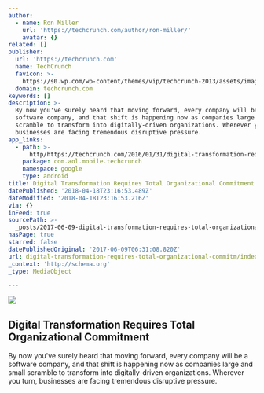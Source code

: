 ```yaml
---
author:
  - name: Ron Miller
    url: 'https://techcrunch.com/author/ron-miller/'
    avatar: {}
related: []
publisher:
  url: 'https://techcrunch.com'
  name: TechCrunch
  favicon: >-
    https://s0.wp.com/wp-content/themes/vip/techcrunch-2013/assets/images/favicon.ico
  domain: techcrunch.com
keywords: []
description: >-
  By now you've surely heard that moving forward, every company will be a
  software company, and that shift is happening now as companies large and small
  scramble to transform into digitally-driven organizations. Wherever you turn,
  businesses are facing tremendous disruptive pressure.
app_links:
  - path: >-
      http/https://techcrunch.com/2016/01/31/digital-transformation-requires-total-organizational-commitment/
    package: com.aol.mobile.techcrunch
    namespace: google
    type: android
title: Digital Transformation Requires Total Organizational Commitment
datePublished: '2018-04-18T23:16:53.489Z'
dateModified: '2018-04-18T23:16:53.216Z'
via: {}
inFeed: true
sourcePath: >-
  _posts/2017-06-09-digital-transformation-requires-total-organizational-commitm.md
hasPage: true
starred: false
datePublishedOriginal: '2017-06-09T06:31:08.820Z'
url: digital-transformation-requires-total-organizational-commitm/index.html
_context: 'http://schema.org'
_type: MediaObject

---
```

<article style=""><img src="https://imgflo.herokuapp.com/graph/2b2431f8e7ba7b0/988445ff812e4d004aea2e7b76106818/noop?input=https%3A%2F%2Ftctechcrunch2011.files.wordpress.com%2F2016%2F01%2Fshutterstock_127574942.jpg%26h%3D400%26crop%3D1" /><h1>Digital Transformation Requires Total Organizational Commitment</h1><p>By now you've surely heard that moving forward, every company will be a software company, and that shift is happening now as companies large and small scramble to transform into digitally-driven organizations. Wherever you turn, businesses are facing tremendous disruptive pressure.</p></article>